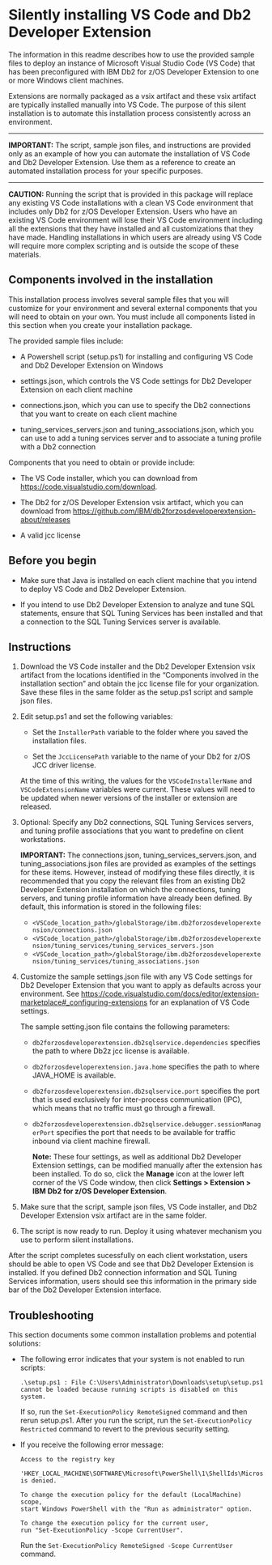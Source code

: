 # Silently installing VS Code and Db2 Developer Extension

The information in this readme describes how to use the provided sample files to deploy an instance of Microsoft Visual Studio Code (VS Code) that has been preconfigured with IBM Db2 for z/OS Developer Extension to one or more Windows client machines.

Extensions are normally packaged as a vsix artifact and these vsix artifact are typically installed manually into VS Code. The purpose of this silent installation is to automate this installation process consistently across an environment.

---

**IMPORTANT:** The script, sample json files, and instructions are provided only as an example of how you can automate the installation of VS Code and Db2 Developer Extension. Use them as a reference to create an automated installation process for your specific purposes.

---

**CAUTION:** Running the script that is provided in this package will replace any existing VS Code installations with a clean VS Code environment that includes only Db2 for z/OS Developer Extension. Users who have an existing VS Code environment will lose their VS Code environment including all the extensions that they have installed and all customizations that they have made. Handling installations in which users are already using VS Code will require more complex scripting and is outside the scope of these materials.

## Components involved in the installation

This installation process involves several sample files that you will customize for your environment and several external components that you will need to obtain on your own. You must include all components listed in this section when you create your installation package.

The provided sample files include:

-   A Powershell script (setup.ps1) for installing and configuring VS Code and Db2 Developer Extension on Windows

-   settings.json, which controls the VS Code settings for Db2 Developer Extension on each client machine

-   connections.json, which you can use to specify the Db2 connections that you want to create on each client machine

-   tuning_services_servers.json and tuning_associations.json, which you can use to add a tuning services server and to associate a tuning profile with a Db2 connection

Components that you need to obtain or provide include:

-   The VS Code installer, which you can download from https://code.visualstudio.com/download.

-   The Db2 for z/OS Developer Extension vsix artifact, which you can download from https://github.com/IBM/db2forzosdeveloperextension-about/releases

-   A valid jcc license

## Before you begin

-   Make sure that Java is installed on each client machine that you intend to deploy VS Code and Db2 Developer Extension.

-   If you intend to use Db2 Developer Extension to analyze and tune SQL statements, ensure that SQL Tuning Services has been installed and that a connection to the SQL Tuning Services server is available.

## Instructions

1. Download the VS Code installer and the Db2 Developer Extension vsix artifact from the locations identified in the “Components involved in the installation section” and obtain the jcc license file for your organization. Save these files in the same folder as the setup.ps1 script and sample json files.

2. Edit setup.ps1 and set the following variables:

    - Set the `InstallerPath` variable to the folder where you saved the installation files.

    - Set the `JccLicensePath` variable to the name of your Db2 for z/OS JCC driver license.

    At the time of this writing, the values for the `VSCodeInstallerName` and `VSCodeExtensionName` variables were current. These values will need to be updated when newer versions of the installer or extension are released.

3. Optional: Specify any Db2 connections, SQL Tuning Services servers, and tuning profile associations that you want to predefine on client workstations.

    **IMPORTANT:** The connections.json, tuning_services_servers.json, and tuning_associations.json files are provided as examples of the settings for these items. However, instead of modifying these files directly, it is recommended that you copy the relevant files from an existing Db2 Developer Extension installation on which the connections, tuning servers, and tuning profile information have already been defined. By default, this information is stored in the following files:

    - `<VSCode_location_path>/globalStorage/ibm.db2forzosdeveloperextension/connections.json`
    - `<VSCode_location_path>/globalStorage/ibm.db2forzosdeveloperextension/tuning_services/tuning_services_servers.json`
    - `<VSCode_location_path>/globalStorage/ibm.db2forzosdeveloperextension/tuning_services/tuning_associations.json`

4. Customize the sample settings.json file with any VS Code settings for Db2 Developer Extension that you want to apply as defaults across your environment. See https://code.visualstudio.com/docs/editor/extension-marketplace#_configuring-extensions for an explanation of VS Code settings.

    The sample setting.json file contains the following parameters:

    - `db2forzosdeveloperextension.db2sqlservice.dependencies` specifies the path to where Db2z jcc license is available.

    - `db2forzosdeveloperextension.java.home` specifies the path to where JAVA_HOME is available.

    - `db2forzosdeveloperextension.db2sqlservice.port` specifies the port that is used exclusively for inter-process communication (IPC), which means that no traffic must go through a firewall.

    - `db2forzosdeveloperextension.db2sqlservice.debugger.sessionManagerPort` specifies the port that needs to be available for traffic inbound via client machine firewall.

        **Note:** These four settings, as well as additional Db2 Developer Extension settings, can be modified manually after the extension has been installed. To do so, click the **Manage** icon at the lower left corner of the VS Code window, then click **Settings > Extension > IBM Db2 for z/OS Developer Extension**.

5. Make sure that the script, sample json files, VS Code installer, and Db2 Developer Extension vsix artifact are in the same folder.

6. The script is now ready to run. Deploy it using whatever mechanism you use to perform silent installations.

After the script completes sucessfully on each client workstation, users should be able to open VS Code and see that Db2 Developer Extension is installed. If you defined Db2 connection information and SQL Tuning Services information, users should see this information in the primary side bar of the Db2 Developer Extension interface.

## Troubleshooting

This section documents some common installation problems and potential solutions:

-   The following error indicates that your system is not enabled to run scripts:

    ```
    .\setup.ps1 : File C:\Users\Administrator\Downloads\setup\setup.ps1 cannot be loaded because running scripts is disabled on this system.
    ```

    If so, run the `Set-ExecutionPolicy RemoteSigned` command and then rerun setup.ps1. After you run the script, run the `Set-ExecutionPolicy Restricted` command to revert to the previous security setting.

-   If you receive the following error message:

    ```
    Access to the registry key

    'HKEY_LOCAL_MACHINE\SOFTWARE\Microsoft\PowerShell\1\ShellIds\Microsoft.PowerShell' is denied.

    To change the execution policy for the default (LocalMachine) scope,
    start Windows PowerShell with the "Run as administrator" option.

    To change the execution policy for the current user,
    run "Set-ExecutionPolicy -Scope CurrentUser".
    ```

    Run the `Set-ExecutionPolicy RemoteSigned -Scope CurrentUser` command.
